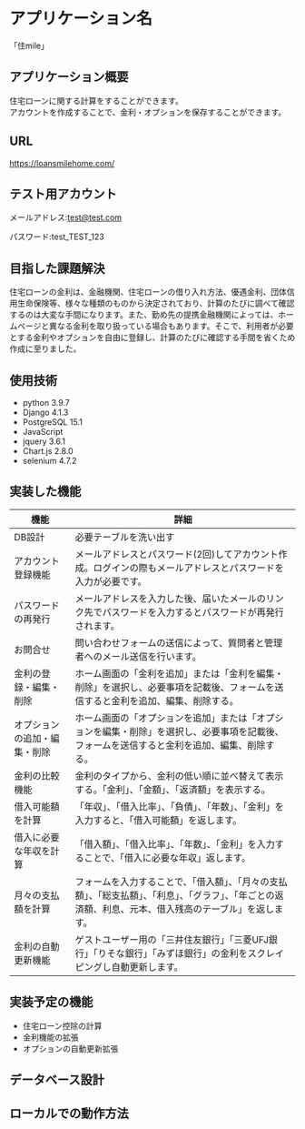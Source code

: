 # アプリケーション名
「住mile」 
  
## アプリケーション概要
住宅ローンに関する計算をすることができます。  
アカウントを作成することで、金利・オプションを保存することができます。  
  
## URL
https://loansmilehome.com/
  
## テスト用アカウント
メールアドレス:test@test.com
  
パスワード:test_TEST_123
    
## 目指した課題解決
住宅ローンの金利は、金融機関、住宅ローンの借り入れ方法、優遇金利、団体信用生命保険等、様々な種類のものから決定されており、計算のたびに調べて確認するのは大変な手間になります。また、勤め先の提携金融機関によっては、ホームページと異なる金利を取り扱っている場合もあります。そこで、利用者が必要とする金利やオプションを自由に登録し、計算のたびに確認する手間を省くため作成に至りました。  

## 使用技術
- python 3.9.7
- Django 4.1.3
- PostgreSQL 15.1
- JavaScript
- jquery 3.6.1
- Chart.js 2.8.0
- selenium 4.7.2


## 実装した機能
機能 | 詳細
-|-
DB設計|必要テーブルを洗い出す
アカウント登録機能|メールアドレスとパスワード(2回)してアカウント作成。ログインの際もメールアドレスとパスワードを入力が必要です。
パスワードの再発行|メールアドレスを入力した後、届いたメールのリンク先でパスワードを入力するとパスワードが再発行されます。
お問合せ|問い合わせフォームの送信によって、質問者と管理者へのメール送信を行います。
金利の登録・編集・削除|ホーム画面の「金利を追加」または「金利を編集・削除」を選択し、必要事項を記載後、フォームを送信すると金利を追加、編集、削除する。
オプションの追加・編集・削除|ホーム画面の「オプションを追加」または「オプションを編集・削除」を選択し、必要事項を記載後、フォームを送信すると金利を追加、編集、削除する。
金利の比較機能|金利のタイプから、金利の低い順に並べ替えて表示する。「金利」、「金額」、「返済額」を表示する。
借入可能額を計算|「年収」、「借入比率」、「負債」、「年数」、「金利」を入力すると、「借入可能額」を返します。|
借入に必要な年収を計算|「借入額」、「借入比率」、「年数」、「金利」を入力することで、「借入に必要な年収」返します。|
月々の支払額を計算|フォームを入力することで、「借入額」、「月々の支払額」、「総支払額」、「利息」、「グラフ」、「年ごとの返済額、利息、元本、借入残高のテーブル」を返します。
金利の自動更新機能|ゲストユーザー用の「三井住友銀行」「三菱UFJ銀行」「りそな銀行」「みずほ銀行」の金利をスクレイピングし自動更新します。


## 実装予定の機能
- 住宅ローン控除の計算
- 金利機能の拡張
- オプションの自動更新拡張

## データベース設計
## ローカルでの動作方法
